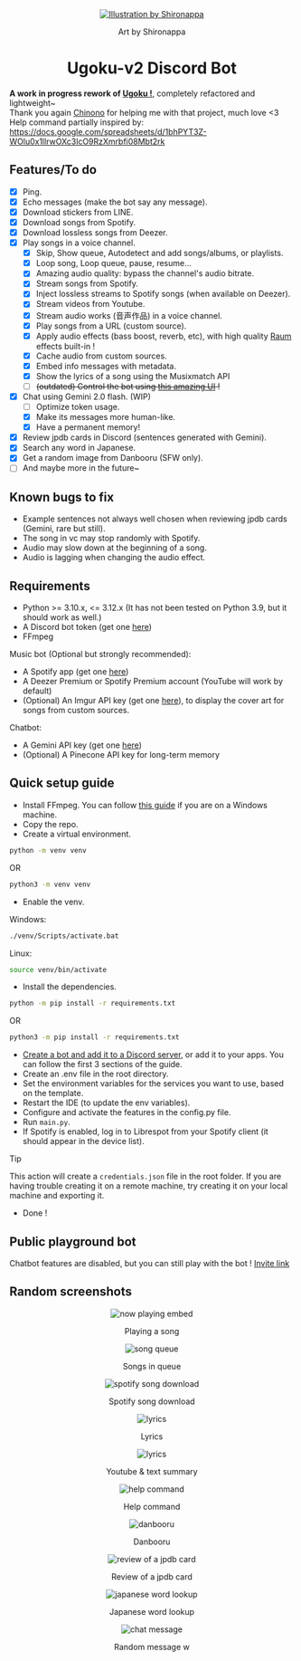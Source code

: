 <div align="center">
  <a href="https://twitter.com/shironappa_">
      <img src="https://i.imgur.com/gj3SRcY.png" alt="Illustration by Shironappa">
  </a>
  <p>Art by Shironappa</p>
  <h1>Ugoku-v2 Discord Bot</h1>
</div>

**A work in progress rework of [Ugoku !](https://github.com/Shewiiii/Ugoku-bot)**, completely refactored and lightweight~  
Thank you again [Chinono](https://github.com/ChinHongTan) for helping me with that project, much love <3  
Help command partially inspired by: https://docs.google.com/spreadsheets/d/1bhPYT3Z-WOlu0x1llrwOXc3lcO9RzXmrbfi08Mbt2rk
<h2>Features/To do</h2>

- [X] Ping.
- [X] Echo messages (make the bot say any message).
- [X] Download stickers from LINE.
- [X] Download songs from Spotify.
- [X] Download lossless songs from Deezer.
- [X] Play songs in a voice channel.
  - [X] Skip, Show queue, Autodetect and add songs/albums, or playlists.
  - [X] Loop song, Loop queue, pause, resume...
  - [X] Amazing audio quality: bypass the channel's audio bitrate.
  - [X] Stream songs from Spotify.
  - [X] Inject lossless streams to Spotify songs (when available on Deezer).
  - [X] Stream videos from Youtube.
  - [X] Stream audio works (音声作品) in a voice channel.
  - [X] Play songs from a URL (custom source).
  - [X] Apply audio effects (bass boost, reverb, etc), with high quality [Raum](https://www.native-instruments.com/en/products/komplete/effects/raum/)  effects built-in !
  - [X] Cache audio from custom sources.
  - [X] Embed info messages with metadata.
  - [X] Show the lyrics of a song using the Musixmatch API
  - [ ] ~~(outdated) Control the bot using [this amazing UI](https://github.com/ChinHongTan/Ugoku-frontend) !~~
- [X] Chat using Gemini 2.0 flash. (WIP)
  - [ ] Optimize token usage.
  - [X] Make its messages more human-like.
  - [X] Have a permanent memory!
- [X] Review jpdb cards in Discord (sentences generated with Gemini).
- [X] Search any word in Japanese.
- [X] Get a random image from Danbooru (SFW only).
- [ ] And maybe more in the future~

<h2>Known bugs to fix</h2>

- Example sentences not always well chosen when reviewing jpdb cards (Gemini, rare but still).
- The song in vc may stop randomly with Spotify.
- Audio may slow down at the beginning of a song.
- Audio is lagging when changing the audio effect.

<h2>Requirements</h2>

- Python >= 3.10.x, <= 3.12.x (It has not been tested on Python 3.9, but it should work as well.)
- A Discord bot token (get one [here](https://discord.com/developers/applications))
- FFmpeg

Music bot (Optional but strongly recommended):
- A Spotify app (get one [here](https://developer.spotify.com/))
- A Deezer Premium or Spotify Premium account (YouTube will work by default)
- (Optional) An Imgur API key (get one [here](https://imgur.com/account/settings/apps)), to display the cover art for songs from custom sources.

Chatbot:
- A Gemini API key (get one [here](https://aistudio.google.com))
- (Optional) A Pinecone API key for long-term memory

<h2>Quick setup guide</h2>

- Install FFmpeg. You can follow [this guide](https://www.geeksforgeeks.org/how-to-install-ffmpeg-on-windows/) if you are on a Windows machine.
- Copy the repo.
- Create a virtual environment.
```bash
python -m venv venv
```
OR
```bash
python3 -m venv venv
```
- Enable the venv.

Windows:
```bash
./venv/Scripts/activate.bat
```
Linux:
```bash
source venv/bin/activate
```
- Install the dependencies.
```bash
python -m pip install -r requirements.txt
```
OR
```bash
python3 -m pip install -r requirements.txt
```
- [Create a bot and add it to a Discord server](https://guide.pycord.dev/getting-started/creating-your-first-bot), or add it to your apps. You can follow the first 3 sections of the guide.
- Create an .env file in the root directory.
- Set the environment variables for the services you want to use, based on the template.
- Restart the IDE (to update the env variables).
- Configure and activate the features in the config.py file.
- Run `main.py`.
- If Spotify is enabled, log in to Librespot from your Spotify client (it should appear in the device list).
> [!TIP]
> This action will create a `credentials.json` file in the root folder. If you are having trouble creating it on a remote machine, try creating it on your local machine and exporting it.
- Done !

<h2>Public playground bot</h2>

Chatbot features are disabled, but you can still play with the bot !
 [Invite link](https://discord.com/oauth2/authorize?client_id=1260656795974897695)

<h2>Random screenshots</h2>

<div align="center">
  <img src="img/now_playing.png" alt="now playing embed"/>
  <p>Playing a song</p>
  <img src="img/song_queue.jpg" alt="song queue"/>
  <p>Songs in queue</p>
  <img src="img/spotify_download.jpg" alt="spotify song download"/>
  <p>Spotify song download</p>
  <img src="img/lyrics.jpg" alt="lyrics"/>
  <p>Lyrics</p>
  <img src="img/youtube_summary.jpg" alt="lyrics"/>
  <p>Youtube & text summary</p>
  <img src="img/help_command.jpg" alt="help command"/>
  <p>Help command</p>
  <img src="img/danbooru.jpg" alt="danbooru"/>
  <p>Danbooru</p>
  <img src="img/jpdb_review.jpg" alt="review of a jpdb card"/>
  <p>Review of a jpdb card</p>
  <img src="img/jpdb_dict.jpg" alt="japanese word lookup"/>
  <p>Japanese word lookup</p>
  <img src="img/chat.jpg" alt="chat message"/>
  <p>Random message w</p>
</div>
